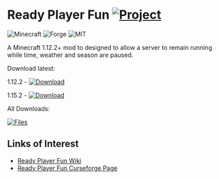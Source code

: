 # Ready Player Fun [![Project](http://cf.way2muchnoise.eu/full_322036_downloads.svg)](https://minecraft.curseforge.com/projects/322036)
![Minecraft](http://cf.way2muchnoise.eu/versions/322036.svg)
![Forge](https://img.shields.io/badge/Forge-14.23.5.2823+|31.2.0+-green.svg?longCache=true&style=flat)
![MIT](https://img.shields.io/badge/license-MIT-blue.svg?longCache=true&style=flat)

A Minecraft 1.12.2+ mod to designed to allow a server to remain running while time, weather and season are paused.

Download latest:

1.12.2 - [![Download](https://curse.nikky.moe/api/img/322036?logo&version=1.12.2)](https://curse.nikky.moe/api/url/322036?version=1.12.2)

1.15.2 - [![Download](https://curse.nikky.moe/api/img/322036?version=1.15.2&logo)](https://curse.nikky.moe/api/url/322036?version=1.15.2)

All Downloads:

[![Files](https://curse.nikky.moe/api/img/322036/files?logo)](https://minecraft.curseforge.com/projects/322036/files)

## Links of Interest

+ [Ready Player Fun Wiki](https://github.com/wendall911/ReadyPlayerFun/wiki)
+ [Ready Player Fun Curseforge Page](https://minecraft.curseforge.com/projects/ready-player-fun)
